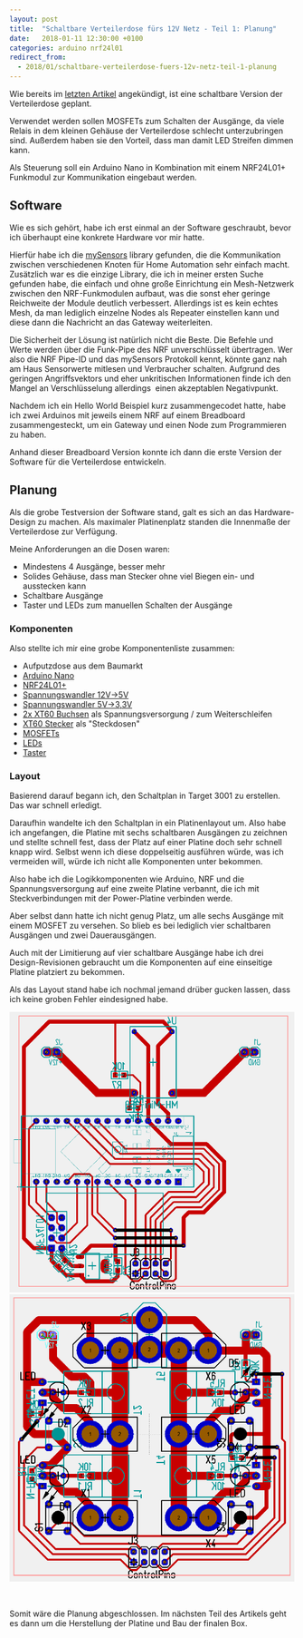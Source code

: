 ```yaml
---
layout: post
title:  "Schaltbare Verteilerdose fürs 12V Netz - Teil 1: Planung"
date:   2018-01-11 12:30:00 +0100
categories: arduino nrf24l01 
redirect_from:
  - 2018/01/schaltbare-verteilerdose-fuers-12v-netz-teil-1-planung
---
```


Wie bereits im [letzten Artikel](/2017/11/zimmer-12v-netz/) angekündigt, ist eine schaltbare Version der Verteilerdose geplant.

Verwendet werden sollen MOSFETs zum Schalten der Ausgänge, da viele Relais in dem kleinen Gehäuse der Verteilerdose schlecht unterzubringen sind. Außerdem haben sie den Vorteil, dass man damit LED Streifen dimmen kann.

Als Steuerung soll ein Arduino Nano in Kombination mit einem NRF24L01+ Funkmodul zur Kommunikation eingebaut werden.

<!--more-->
## Software
Wie es sich gehört, habe ich erst einmal an der Software geschraubt, bevor ich überhaupt eine konkrete Hardware vor mir hatte.

Hierfür habe ich die [mySensors](https://www.mysensors.org/) library gefunden, die die Kommunikation zwischen verschiedenen Knoten für Home Automation sehr einfach macht. Zusätzlich war es die einzige Library, die ich in meiner ersten Suche gefunden habe, die einfach und ohne große Einrichtung ein Mesh-Netzwerk zwischen den NRF-Funkmodulen aufbaut, was die sonst eher geringe Reichweite der Module deutlich verbessert. Allerdings ist es kein echtes Mesh, da man lediglich einzelne Nodes als Repeater einstellen kann und diese dann die Nachricht an das Gateway weiterleiten.

Die Sicherheit der Lösung ist natürlich nicht die Beste. Die Befehle und Werte werden über die Funk-Pipe des NRF unverschlüsselt übertragen. Wer also die NRF Pipe-ID und das mySensors Protokoll kennt, könnte ganz nah am Haus Sensorwerte mitlesen und Verbraucher schalten. Aufgrund des geringen Angriffsvektors und eher unkritischen Informationen finde ich den Mangel an Verschlüsselung allerdings  einen akzeptablen Negativpunkt.

Nachdem ich ein Hello World Beispiel kurz zusammengecodet hatte, habe ich zwei Arduinos mit jeweils einem NRF auf einem Breadboard zusammengesteckt, um ein Gateway und einen Node zum Programmieren zu haben.

Anhand dieser Breadboard Version konnte ich dann die erste Version der Software für die Verteilerdose entwickeln.
## Planung
Als die grobe Testversion der Software stand, galt es sich an das Hardware-Design zu machen. Als maximaler Platinenplatz standen die Innenmaße der Verteilerdose zur Verfügung.

Meine Anforderungen an die Dosen waren:

  - Mindestens 4 Ausgänge, besser mehr
  - Solides Gehäuse, dass man Stecker ohne viel Biegen ein- und ausstecken kann
  - Schaltbare Ausgänge
  - Taster und LEDs zum manuellen Schalten der Ausgänge

### Komponenten
Also stellte ich mir eine grobe Komponentenliste zusammen:

   - Aufputzdose aus dem Baumarkt
   - [Arduino Nano](https://www.banggood.com/ATmega328P-Arduino-Compatible-Nano-V3-Improved-Version-No-Cable-p-959231.html?p=U530099241512014110R)
   - [NRF24L01+](https://www.banggood.com/3Pcs-NRF24L01-SI24R1-2_4G-Wireless-Power-Enhanced-Communication-Receiver-Module-p-1057155.html?p=U530099241512014110R)
   - [Spannungswandler 12V->5V](https://www.banggood.com/5Pcs-Mini-DC-Adjustable-Power-Supply-Buck-Module-Step-Down-Module-p-952402.html?p=U530099241512014110R)
   - [Spannungswandler 5V->3,3V](https://www.banggood.com/5Pcs-5V-To-3_3V-DC-DC-AMS1117-800MA-Step-Down-Power-Supply-Buck-Module-p-944686.html?p=U530099241512014110R)
   - [2x XT60 Buchsen](https://www.banggood.com/10X-XT60-Male-Female-Bullet-Connectors-Plugs-For-RC-Battery-p-958017.html?p=U530099241512014110R) als Spannungsversorgung / zum Weiterschleifen
   - [XT60 Stecker](https://www.banggood.com/10X-XT60-Male-Female-Bullet-Connectors-Plugs-For-RC-Battery-p-958017.html?p=U530099241512014110R) als "Steckdosen"
   - [MOSFETs](https://www.banggood.com/10Pcs-IRFZ44N-Transistor-N-Channel-Rectifier-Power-Mosfet-p-953277.html?p=U530099241512014110R)
   - [LEDs](https://www.banggood.com/375pcs-3MM-5MM-LED-Light-emitting-Diode-Beads-Resistance-Lights-Kits-Bulb-Lamp-p-1027601.html?p=U530099241512014110R)
   - [Taster](https://www.banggood.com/100pcs-Mini-Micro-Momentary-Tactile-Tact-Switch-Push-Button-DIP-P4-Normally-Open-p-917570.html?p=U530099241512014110R)

### Layout
Basierend darauf begann ich, den Schaltplan in Target 3001 zu erstellen. Das war schnell erledigt.

Daraufhin wandelte ich den Schaltplan in ein Platinenlayout um. Also habe ich angefangen, die Platine mit sechs schaltbaren Ausgängen zu zeichnen und stellte schnell fest, dass der Platz auf einer Platine doch sehr schnell knapp wird. Selbst wenn ich diese doppelseitig ausführen würde, was ich vermeiden will, würde ich nicht alle Komponenten unter bekommen.

Also habe ich die Logikkomponenten wie Arduino, NRF und die Spannungsversorgung auf eine zweite Platine verbannt, die ich mit Steckverbindungen mit der Power-Platine verbinden werde.

Aber selbst dann hatte ich nicht genug Platz, um alle sechs Ausgänge mit einem MOSFET zu versehen. So blieb es bei lediglich vier schaltbaren Ausgängen und zwei Dauerausgängen.

Auch mit der Limitierung auf vier schaltbare Ausgänge habe ich drei Design-Revisionen gebraucht um die Komponenten auf eine einseitige Platine platziert zu bekommen.

Als das Layout stand habe ich nochmal jemand drüber gucken lassen, dass ich keine groben Fehler eindesigned habe.

<!-- [gallery type="rectangular" ids="2030,2032"] -->
![Layout der Logik-Platine](/uploads/2018-01-11-pdbox-part-1/Logic_Layout.png)
![Layout der Strom-Platine](/uploads/2018-01-11-pdbox-part-1/Power_Layout.png)

&nbsp;

Somit wäre die Planung abgeschlossen. Im nächsten Teil des Artikels geht es dann um die Herstellung der Platine und Bau der finalen Box.
